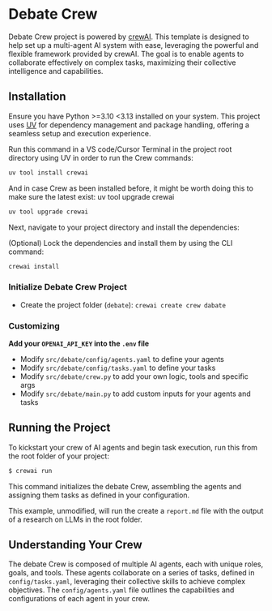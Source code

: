# Debate Crew

Debate Crew project is powered by [crewAI](https://crewai.com). This template is designed to help set up a multi-agent AI system with ease, leveraging the powerful and flexible framework provided by crewAI. The goal is to enable agents to collaborate effectively on complex tasks, maximizing their collective intelligence and capabilities.

## Installation

Ensure you have Python >=3.10 <3.13 installed on your system. This project uses [UV](https://docs.astral.sh/uv/) for dependency management and package handling, offering a seamless setup and execution experience.

Run this command in a VS code/Cursor Terminal in the project root directory using UV in order to run the Crew commands:
```bash
uv tool install crewai
```
And in case Crew as been installed before, it might be worth doing this to make sure the latest exist:
uv tool upgrade crewai
```bash
uv tool upgrade crewai
```

Next, navigate to your project directory and install the dependencies:

(Optional) Lock the dependencies and install them by using the CLI command:
```bash
crewai install
```

### Initialize Debate Crew Project
* Create the project folder (`debate`): `crewai create crew dabate`

### Customizing

**Add your `OPENAI_API_KEY` into the `.env` file**

- Modify `src/debate/config/agents.yaml` to define your agents
- Modify `src/debate/config/tasks.yaml` to define your tasks
- Modify `src/debate/crew.py` to add your own logic, tools and specific args
- Modify `src/debate/main.py` to add custom inputs for your agents and tasks

## Running the Project

To kickstart your crew of AI agents and begin task execution, run this from the root folder of your project:

```bash
$ crewai run
```

This command initializes the debate Crew, assembling the agents and assigning them tasks as defined in your configuration.

This example, unmodified, will run the create a `report.md` file with the output of a research on LLMs in the root folder.

## Understanding Your Crew

The debate Crew is composed of multiple AI agents, each with unique roles, goals, and tools. These agents collaborate on a series of tasks, defined in `config/tasks.yaml`, leveraging their collective skills to achieve complex objectives. The `config/agents.yaml` file outlines the capabilities and configurations of each agent in your crew.

